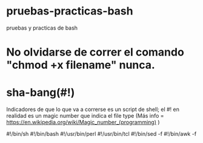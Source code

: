 # pruebas-practicas-bash
pruebas y practicas de bash 


# No olvidarse de correr el comando "chmod +x filename" nunca.


# sha-bang(#!)
Indicadores de que lo que va a correrse es un script de shell; el #! en realidad es un magic number que indica el file type 
(Más info = https://en.wikipedia.org/wiki/Magic_number_(programming) )

#!/bin/sh
#!/bin/bash
#!/usr/bin/perl
#!/usr/bin/tcl
#!/bin/sed -f
#!/bin/awk -f


